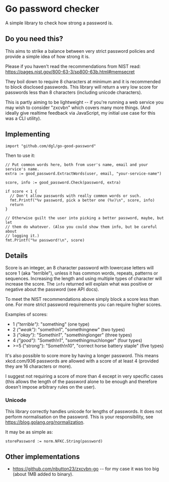 # Go password checker

A simple library to check how strong a password is.

## Do you need this?

This aims to strike a balance between very strict password policies and provide
a simple idea of how strong it is.

Please if you haven't read the recommendations from NIST read:
https://pages.nist.gov/800-63-3/sp800-63b.html#memsecret

They boil down to require 8 characters at minimum and it is recommended to block
disclosed passwords. This library will return a very low score for passwords
less than 8 characters (including unicode characters).

This is partly aiming to be lightweight -- if you're running a web service you
may wish to consider "zxcvbn" which covers many more things. (And ideally give
realtime feedback via JavaScript, my initial use case for this was a CLI
utility).

## Implementing

    import "github.com/dgl/go-good-password"

Then to use it:

    // Put common words here, both from user's name, email and your service's name.
    extra := good_password.ExtractWords(user, email, "your-service-name")

    score, info := good_password.Check(password, extra)

    if score < 1 {
      // Don't allow passwords with really common words or such.
      fmt.Printf("%v password, pick a better one (%v)\n", score, info)
      return
    }

    // Otherwise guilt the user into picking a better password, maybe, but let
    // them do whatever. (Also you could show them info, but be careful about
    // logging it.)
    fmt.Printf("%v password!\n", score)

## Details

Score is an integer, an 8 character password with lowercase letters will score 1
(aka "terrible"), unless it has common words, repeats, patterns or sequences.
Increasing the length and using multiple types of character will increase the
score. The `info` returned will explain what was positive or negative about the
password (see API docs).

To meet the NIST recommendations above simply block a score less than one. For
more strict password requirements you can require higher scores.

Examples of scores:

* 1 _("terrible")_: "something" (one type)
* 2 _("weak")_: "somethin1", "somethingnew" (two types)
* 3 _("okay")_: "Somethin1", "somethinglonger" (three types)
* 4 _("good")_: "Someth!n1", "somethingmuchlonger" (four types)
* \>=5 ("strong"): "Someth!n10", "correct horse battery staple" (five types)

It's also possible to score more by having a longer password. This means
xkcd.com/936 passwords are allowed with a score of at least 4 (provided they are
16 characters or more).

I suggest not requiring a score of more than 4 except in very specific cases
(this allows the length of the password alone to be enough and therefore doesn't
impose arbitrary rules on the user).

### Unicode

This library correctly handles unicode for lengths of passwords. It does not
perform normalisation on the password. This is your responsibility, see
https://blog.golang.org/normalization.

It may be as simple as:

    storePassword := norm.NFKC.String(password)

## Other implementations

- https://github.com/nbutton23/zxcvbn-go -- for my case it was too big (about
  1MB added to binary).
